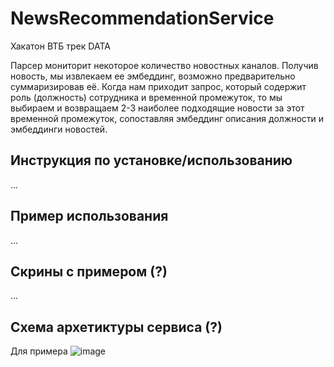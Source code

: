 # NewsRecommendationService
Хакатон ВТБ трек DATA

Парсер мониторит некоторое количество новостных каналов. 
Получив новость, мы извлекаем ее эмбеддинг, возможно предварительно суммаризировав её.
Когда нам приходит запрос, который содержит роль (должность) сотрудника и временной промежуток, то мы выбираем и возвращаем 2-3 наиболее подходящие новости за этот временной промежуток, сопоставляя эмбеддинг описания должности и эмбеддинги новостей.

## Инструкция по установке/использованию
...

## Пример использования
...

## Скрины с примером (?)
...

## Схема архетиктуры сервиса (?)

Для примера
![image](https://user-images.githubusercontent.com/86519457/193768288-8152bb6a-1f38-4e9e-8eac-d9c24ff8174f.png)
